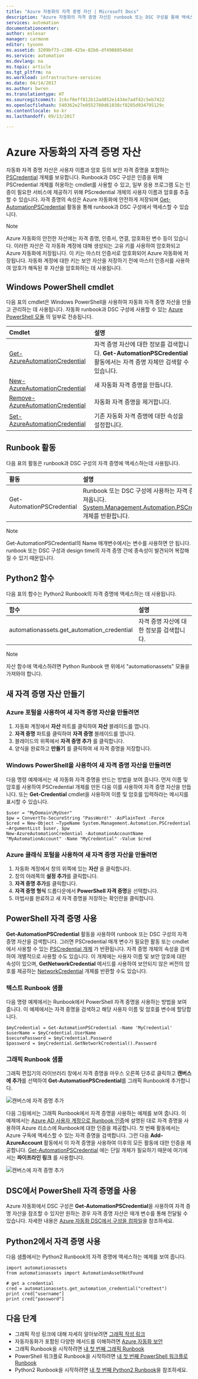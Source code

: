 ```yaml
---
title: "Azure 자동화의 자격 증명 자산 | Microsoft Docs"
description: "Azure 자동화의 자격 증명 자산은 runbook 또는 DSC 구성을 통해 액세스 되는 리소스를 인증하는 보안 자격 증명을 포함합니다. 이 문서에서는 자격 증명 자산을 만들고 runbook 또는 DSC 구성에 사용하는 방법을 설명합니다."
services: automation
documentationcenter: 
author: eslesar
manager: carmonm
editor: tysonn
ms.assetid: 3209bf73-c208-425e-82b6-df49860546dd
ms.service: automation
ms.devlang: na
ms.topic: article
ms.tgt_pltfrm: na
ms.workload: infrastructure-services
ms.date: 04/14/2017
ms.author: bwren
ms.translationtype: HT
ms.sourcegitcommit: 2c6cf0eff812b12ad852e1434e7adf42c5eb7422
ms.openlocfilehash: 540362e27e0552780d61038cf8285d934795129c
ms.contentlocale: ko-kr
ms.lasthandoff: 09/13/2017

---
```

# <a name="credential-assets-in-azure-automation"></a>Azure 자동화의 자격 증명 자산
자동화 자격 증명 자산은 사용자 이름과 암호 등의 보안 자격 증명을 포함하는 [PSCredential](http://msdn.microsoft.com/library/system.management.automation.pscredential) 개체를 보유합니다. Runbook과 DSC 구성은 인증을 위해 PSCredential 개체를 허용하는 cmdlet를 사용할 수 있고, 일부 응용 프로그램 도는 인증이 필요한 서비스에 제공하기 위해 PScredential 개체의 사용자 이름과 암호를 추출할 수 있습니다. 자격 증명의 속성은 Azure 자동화에 안전하게 저장되며 [Get-AutomationPSCredential](http://msdn.microsoft.com/library/system.management.automation.pscredential.aspx) 활동을 통해 runbook과 DSC 구성에서 액세스할 수 있습니다.

> [!NOTE]
> Azure 자동화의 안전한 자산에는 자격 증명, 인증서, 연결, 암호화된 변수 등이 있습니다. 이러한 자산은 각 자동화 계정에 대해 생성되는 고유 키를 사용하여 암호화되고 Azure 자동화에 저장됩니다. 이 키는 마스터 인증서로 암호화되어 Azure 자동화에 저장됩니다. 자동화 계정에 대한 키는 보안 자산을 저장하기 전에 마스터 인증서를 사용하여 암호가 해독된 후 자산을 암호화하는 데 사용됩니다.  

## <a name="windows-powershell-cmdlets"></a>Windows PowerShell cmdlet
다음 표의 cmdlet은 Windows PowerShell을 사용하여 자동화 자격 증명 자산을 만들고 관리하는 데 사용됩니다.  자동화 runbook과 DSC 구성에 사용할 수 있는 [Azure PowerShell 모듈](/powershell/azure/overview) 의 일부로 전송됩니다.

| Cmdlet | 설명 |
|:--- |:--- |
| [Get-AzureAutomationCredential](/powershell/module/azure/get-azureautomationcredential?view=azuresmps-3.7.0) |자격 증명 자산에 대한 정보를 검색합니다. **Get-AutomationPSCredential** 활동에서는 자격 증명 자체만 검색할 수 있습니다. |
| [New-AzureAutomationCredential](/powershell/module/azure/new-azureautomationcredential?view=azuresmps-3.7.0) |새 자동화 자격 증명을 만듭니다. |
| [Remove- AzureAutomationCredential](/powershell/module/azure/new-azureautomationcredential?view=azuresmps-3.7.0) |자동화 자격 증명을 제거합니다. |
| [Set- AzureAutomationCredential](/powershell/module/azure/new-azureautomationcredential?view=azuresmps-3.7.0) |기존 자동화 자격 증명에 대한 속성을 설정합니다. |

## <a name="runbook-activities"></a>Runbook 활동
다음 표의 활동은 runbook과 DSC 구성의 자격 증명에 액세스하는데 사용됩니다.

| 활동 | 설명 |
|:--- |:--- |
| Get-AutomationPSCredential |Runbook 또는 DSC 구성에 사용하는 자격 증명을 가져옵니다. [System.Management.Automation.PSCredential](http://msdn.microsoft.com/library/system.management.automation.pscredential) 개체를 반환합니다. |

> [!NOTE]
> Get-AutomationPSCredential의 Name 매개변수에서는 변수를 사용하면 안 됩니다. runbook 또는 DSC 구성과 design time의 자격 증명 간에 종속성이 발견되어 복잡해질 수 있기 때문입니다.

## <a name="python2-functions"></a>Python2 함수
다음 표의 함수는 Python2 Runbook의 자격 증명에 액세스하는 데 사용됩니다.

| 함수 | 설명 |
|:---|:---|
| automationassets.get_automation_credential | 자격 증명 자산에 대한 정보를 검색합니다. |

> [!NOTE]
> 자산 함수에 액세스하려면 Python Runbook 맨 위에서 "automationassets" 모듈을 가져와야 합니다.

## <a name="creating-a-new-credential-asset"></a>새 자격 증명 자산 만들기

### <a name="to-create-a-new-credential-asset-with-the-azure-portal"></a>Azure 포털을 사용하여 새 자격 증명 자산을 만들려면
1. 자동화 계정에서 **자산** 파트를 클릭하여 **자산** 블레이드를 엽니다.
2. **자격 증명** 파트를 클릭하여 **자격 증명** 블레이드를 엽니다.
3. 블레이드의 위쪽에서 **자격 증명 추가** 를 클릭합니다.
4. 양식을 완료하고 **만들기** 를 클릭하여 새 자격 증명을 저장합니다.

### <a name="to-create-a-new-credential-asset-with-windows-powershell"></a>Windows PowerShell을 사용하여 새 자격 증명 자산을 만들려면
다음 명령 예제에서는 새 자동화 자격 증명을 만드는 방법을 보여 줍니다. 먼저 이름 및 암호를 사용하여 PSCredential 개체를 만든 다음 이를 사용하여 자격 증명 자산을 만듭니다. 또는 **Get-Credential** cmdlet을 사용하여 이름 및 암호를 입력하라는 메시지를 표시할 수 있습니다.

    $user = "MyDomain\MyUser"
    $pw = ConvertTo-SecureString "PassWord!" -AsPlainText -Force
    $cred = New-Object –TypeName System.Management.Automation.PSCredential –ArgumentList $user, $pw
    New-AzureAutomationCredential -AutomationAccountName "MyAutomationAccount" -Name "MyCredential" -Value $cred

### <a name="to-create-a-new-credential-asset-with-the-azure-classic-portal"></a>Azure 클래식 포털을 사용하여 새 자격 증명 자산을 만들려면
1. 자동화 계정에서 창의 위쪽에 있는 **자산** 을 클릭합니다.
2. 창의 아래쪽의 **설정 추가**를 클릭합니다.
3. **자격 증명 추가**를 클릭합니다.
4. **자격 증명 형식** 드롭다운에서 **PowerShell 자격 증명**을 선택합니다.
5. 마법사를 완료하고 새 자격 증명을 저장하는 확인란을 클릭합니다.

## <a name="using-a-powershell-credential"></a>PowerShell 자격 증명 사용
**Get-AutomationPSCredential** 활동을 사용하여 runbook 또는 DSC 구성의 자격 증명 자산을 검색합니다. 그러면 PSCredential 매개 변수가 필요한 활동 또는 cmdlet에서 사용할 수 있는 [PSCredential 개체](http://msdn.microsoft.com/library/system.management.automation.pscredential.aspx) 가 반환됩니다. 자격 증명 개체의 속성을 검색하여 개별적으로 사용할 수도 있습니다. 이 개체에는 사용자 이름 및 보안 암호에 대한 속성이 있으며, **GetNetworkCredential** 메서드를 사용하여 보안되지 않은 버전의 암호를 제공하는 [NetworkCredential](http://msdn.microsoft.com/library/system.net.networkcredential.aspx) 개체를 반환할 수도 있습니다.

### <a name="textual-runbook-sample"></a>텍스트 Runbook 샘플
다음 명령 예제에서는 Runbook에서 PowerShell 자격 증명을 사용하는 방법을 보여 줍니다. 이 예제에서는 자격 증명을 검색하고 해당 사용자 이름 및 암호를 변수에 할당합니다.

    $myCredential = Get-AutomationPSCredential -Name 'MyCredential'
    $userName = $myCredential.UserName
    $securePassword = $myCredential.Password
    $password = $myCredential.GetNetworkCredential().Password


### <a name="graphical-runbook-sample"></a>그래픽 Runbook 샘플
그래픽 편집기의 라이브러리 창에서 자격 증명을 마우스 오른쪽 단추로 클릭하고 **캔버스에 추가**를 선택하여 **Get-AutomationPSCredential**를 그래픽 Runbook에 추가합니다.

![캔버스에 자격 증명 추가](media/automation-credentials/credential-add-canvas.png)

다음 그림에서는 그래픽 Runbook에서 자격 증명을 사용하는 예제를 보여 줍니다.  이 예제에서는 [Azure AD 사용자 계정으로 Runbook 인증](automation-create-aduser-account.md)에 설명된 대로 자격 증명을 사용하여 Azure 리소스에 Runbook에 대한 인증을 제공합니다.  첫 번째 활동에서는 Azure 구독에 액세스할 수 있는 자격 증명을 검색합니다.  그런 다음 **Add-AzureAccount** 활동에서 이 자격 증명을 사용하여 이후의 모든 활동에 대한 인증을 제공합니다.  [Get-AutomationPSCredential](automation-graphical-authoring-intro.md#links-and-workflow) 에는 단일 개체가 필요하기 때문에 여기에서는 **파이프라인 링크** 를 사용합니다.  

![캔버스에 자격 증명 추가](media/automation-credentials/get-credential.png)

## <a name="using-a-powershell-credential-in-dsc"></a>DSC에서 PowerShell 자격 증명을 사용
Azure 자동화에서 DSC 구성은 **Get-AutomationPSCredential**을 사용하여 자격 증명 자산을 참조할 수 있지만 원하는 경우 자격 증명 자산은 매개 변수를 통해 전달될 수 있습니다. 자세한 내용은 [Azure 자동화 DSC에서 구성을 컴파일](automation-dsc-compile.md#credential-assets)을 참조하세요.

## <a name="using-credentials-in-python2"></a>Python2에서 자격 증명 사용
다음 샘플에서는 Python2 Runbook의 자격 증명에 액세스하는 예제를 보여 줍니다.

    import automationassets
    from automationassets import AutomationAssetNotFound

    # get a credential
    cred = automationassets.get_automation_credential("credtest")
    print cred["username"]
    print cred["password"]

## <a name="next-steps"></a>다음 단계
* 그래픽 작성 링크에 대해 자세히 알아보려면 [그래픽 작성 링크](automation-graphical-authoring-intro.md#links-and-workflow)
* 자동자동화가 포함된 다양한 메서드를 이해하려면 [Azure 자동화 보안](automation-security-overview.md)
* 그래픽 Runbook을 시작하려면 [내 첫 번째 그래픽 Runbook](automation-first-runbook-graphical.md)
* PowerShell 워크플로 Runbook을 시작하려면 [내 첫 번째 PowerShell 워크플로 Runbook](automation-first-runbook-textual.md) 
* Python2 Runbook을 시작하려면 [내 첫 번째 Python2 Runbook](automation-first-runbook-textual-python2.md)을 참조하세요. 


